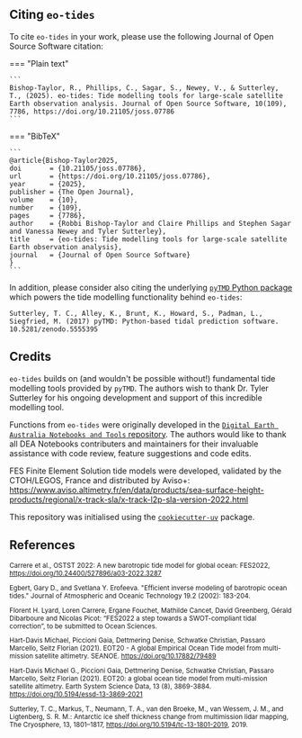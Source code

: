 ## Citing `eo-tides`

To cite `eo-tides` in your work, please use the following Journal of Open Source Software citation:

=== "Plain text"

    ```
    Bishop-Taylor, R., Phillips, C., Sagar, S., Newey, V., & Sutterley, T., (2025). eo-tides: Tide modelling tools for large-scale satellite Earth observation analysis. Journal of Open Source Software, 10(109), 7786, https://doi.org/10.21105/joss.07786
    ```

=== "BibTeX"

    ```
    @article{Bishop-Taylor2025,
    doi       = {10.21105/joss.07786},
    url       = {https://doi.org/10.21105/joss.07786},
    year      = {2025},
    publisher = {The Open Journal},
    volume    = {10},
    number    = {109},
    pages     = {7786},
    author    = {Robbi Bishop-Taylor and Claire Phillips and Stephen Sagar and Vanessa Newey and Tyler Sutterley},
    title     = {eo-tides: Tide modelling tools for large-scale satellite Earth observation analysis},
    journal   = {Journal of Open Source Software}
    }
    ```

In addition, please consider also citing the underlying [`pyTMD` Python package](https://pytmd.readthedocs.io/en/latest/) which powers the tide modelling functionality behind `eo-tides`:

```
Sutterley, T. C., Alley, K., Brunt, K., Howard, S., Padman, L., Siegfried, M. (2017) pyTMD: Python-based tidal prediction software. 10.5281/zenodo.5555395
```

## Credits

`eo-tides` builds on (and wouldn't be possible without!) fundamental tide modelling tools provided by `pyTMD`. The authors wish to thank Dr. Tyler Sutterley for his ongoing development and support of this incredible modelling tool.

Functions from `eo-tides` were originally developed in the [`Digital Earth Australia Notebooks and Tools` repository](https://github.com/GeoscienceAustralia/dea-notebooks/). The authors would like to thank all DEA Notebooks contributers and maintainers for their invaluable assistance with code review, feature suggestions and code edits.

FES Finite Element Solution tide models were developed, validated by the CTOH/LEGOS, France and distributed by Aviso+: <https://www.aviso.altimetry.fr/en/data/products/sea-surface-height-products/regional/x-track-sla/x-track-l2p-sla-version-2022.html>

This repository was initialised using the [`cookiecutter-uv`](https://github.com/fpgmaas/cookiecutter-uv) package.

## References

<small>

Carrere et al., OSTST 2022: A new barotropic tide model for global ocean: FES2022,
<https://doi.org/10.24400/527896/a03-2022.3287>

Egbert, Gary D., and Svetlana Y. Erofeeva. "Efficient inverse modeling of barotropic ocean tides." Journal of Atmospheric and Oceanic Technology 19.2 (2002): 183-204.

Florent H. Lyard, Loren Carrere, Ergane Fouchet, Mathilde Cancet, David Greenberg, Gérald Dibarboure and Nicolas Picot: “FES2022 a step towards a SWOT-compliant tidal correction”, to be submitted to Ocean Sciences.

Hart-Davis Michael, Piccioni Gaia, Dettmering Denise, Schwatke Christian, Passaro Marcello, Seitz Florian (2021). EOT20 - A global Empirical Ocean Tide model from multi-mission satellite altimetry. SEANOE. <https://doi.org/10.17882/79489>

Hart-Davis Michael G., Piccioni Gaia, Dettmering Denise, Schwatke Christian, Passaro Marcello, Seitz Florian (2021). EOT20: a global ocean tide model from multi-mission satellite altimetry. Earth System Science Data, 13 (8), 3869-3884. <https://doi.org/10.5194/essd-13-3869-2021>

Sutterley, T. C., Markus, T., Neumann, T. A., van den Broeke, M., van Wessem, J. M., and Ligtenberg, S. R. M.: Antarctic ice shelf thickness change from multimission lidar mapping, The Cryosphere, 13, 1801–1817, https://doi.org/10.5194/tc-13-1801-2019, 2019.

</small>
